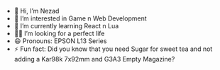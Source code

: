 - 👋 Hi, I’m Nezad
- 👀 I’m interested in Game n Web Development
- 🌱 I’m currently learning React n Lua
- 🧑‍🧒 I’m looking for a perfect life
- 😄 Pronouns: EPSON L13 Series
- ⚡ Fun fact: Did you know that you need Sugar for sweet tea and not adding a Kar98k 7x92mm and G3A3 Empty Magazine?

<!---
I love cats because they adorable and meows and do nothing. solid 10/10
--->
